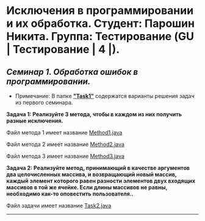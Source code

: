 # Исключения в программировании и их обработка. Студент: Парошин Никита. Группа: Тестирование (GU | Тестирование | 4 |).

## *Семинар 1. Обработка ошибок в программировании.*

* Примечание: В папке [__"Task1"__](https://github.com/Fajijes/Exceptions/tree/main/Sem1) содержатся варианты решения задач из первого семинара.

__Задача 1: Реализуйте 3 метода, чтобы в каждом из них получить разные исключения.__
    
Файл метода 1 имеет название [Method1.java](https://github.com/Fajijes/Exceptions/blob/main/Sem1/Task1/Method1.java)


Файл метода 2 имеет название [Method2.java](https://github.com/Fajijes/Exceptions/blob/main/Sem1/Task1/Method2.java)

Файл метода 3 имеет название [Method3.java](https://github.com/Fajijes/Exceptions/blob/main/Sem1/Task1/Method2.java)

__Задача 2: Реализуйте метод, принимающий в качестве аргументов два целочисленных массива, и возвращающий новый массив, каждый элемент которого равен разности элементов двух входящих массивов в той же ячейке. Если длины массивов не равны, необходимо как-то оповестить пользователя..__
    
Файл задачи имеет название [Task2.java](https://github.com/Fajijes/Exceptions/blob/main/Sem1/Task2/Task2.java)

---
